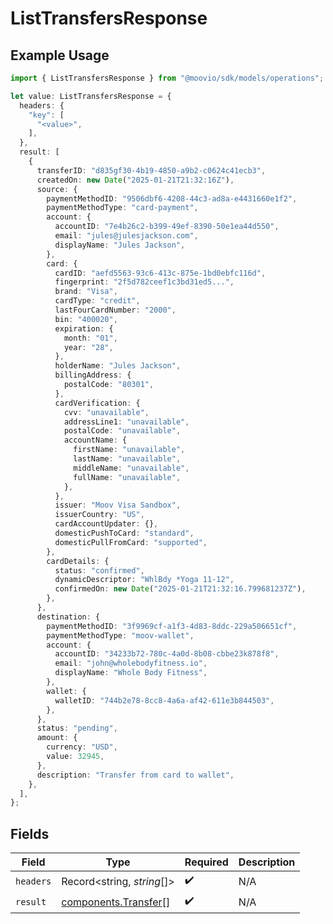 # ListTransfersResponse

## Example Usage

```typescript
import { ListTransfersResponse } from "@moovio/sdk/models/operations";

let value: ListTransfersResponse = {
  headers: {
    "key": [
      "<value>",
    ],
  },
  result: [
    {
      transferID: "d835gf30-4b19-4850-a9b2-c0624c41ecb3",
      createdOn: new Date("2025-01-21T21:32:16Z"),
      source: {
        paymentMethodID: "9506dbf6-4208-44c3-ad8a-e4431660e1f2",
        paymentMethodType: "card-payment",
        account: {
          accountID: "7e4b26c2-b399-49ef-8390-50e1ea44d550",
          email: "jules@julesjackson.com",
          displayName: "Jules Jackson",
        },
        card: {
          cardID: "aefd5563-93c6-413c-875e-1bd0ebfc116d",
          fingerprint: "2f5d782ceef1c3bd31ed5...",
          brand: "Visa",
          cardType: "credit",
          lastFourCardNumber: "2000",
          bin: "400020",
          expiration: {
            month: "01",
            year: "28",
          },
          holderName: "Jules Jackson",
          billingAddress: {
            postalCode: "80301",
          },
          cardVerification: {
            cvv: "unavailable",
            addressLine1: "unavailable",
            postalCode: "unavailable",
            accountName: {
              firstName: "unavailable",
              lastName: "unavailable",
              middleName: "unavailable",
              fullName: "unavailable",
            },
          },
          issuer: "Moov Visa Sandbox",
          issuerCountry: "US",
          cardAccountUpdater: {},
          domesticPushToCard: "standard",
          domesticPullFromCard: "supported",
        },
        cardDetails: {
          status: "confirmed",
          dynamicDescriptor: "WhlBdy *Yoga 11-12",
          confirmedOn: new Date("2025-01-21T21:32:16.799681237Z"),
        },
      },
      destination: {
        paymentMethodID: "3f9969cf-a1f3-4d83-8ddc-229a506651cf",
        paymentMethodType: "moov-wallet",
        account: {
          accountID: "34233b72-780c-4a0d-8b08-cbbe23k878f8",
          email: "john@wholebodyfitness.io",
          displayName: "Whole Body Fitness",
        },
        wallet: {
          walletID: "744b2e78-8cc8-4a6a-af42-611e3b844503",
        },
      },
      status: "pending",
      amount: {
        currency: "USD",
        value: 32945,
      },
      description: "Transfer from card to wallet",
    },
  ],
};
```

## Fields

| Field                                                        | Type                                                         | Required                                                     | Description                                                  |
| ------------------------------------------------------------ | ------------------------------------------------------------ | ------------------------------------------------------------ | ------------------------------------------------------------ |
| `headers`                                                    | Record<string, *string*[]>                                   | :heavy_check_mark:                                           | N/A                                                          |
| `result`                                                     | [components.Transfer](../../models/components/transfer.md)[] | :heavy_check_mark:                                           | N/A                                                          |